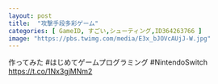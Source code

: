 ```yaml
---
layout: post
title:  "攻撃手段多彩ゲーム"
categories: [ GameID, すごい,シューティング,ID364263766 ]
image: "https://pbs.twimg.com/media/E3x_bJOVcAUjJ-W.jpg"
---
```

作ってみた #はじめてゲームプログラミング #NintendoSwitch https://t.co/1Nx3gjMNm2
